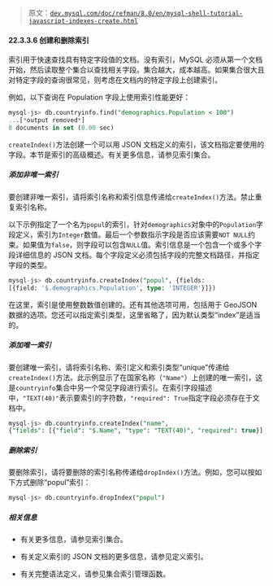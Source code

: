 > 原文：[`dev.mysql.com/doc/refman/8.0/en/mysql-shell-tutorial-javascript-indexes-create.html`](https://dev.mysql.com/doc/refman/8.0/en/mysql-shell-tutorial-javascript-indexes-create.html)

#### 22.3.3.6 创建和删除索引

索引用于快速查找具有特定字段值的文档。没有索引，MySQL 必须从第一个文档开始，然后读取整个集合以查找相关字段。集合越大，成本越高。如果集合很大且对特定字段的查询很常见，则考虑在文档内的特定字段上创建索引。

例如，以下查询在 Population 字段上使用索引性能更好：

```sql
mysql-js> db.countryinfo.find("demographics.Population < 100")
...[*output removed*]
8 documents in set (0.00 sec)
```

`createIndex()`方法创建一个可以用 JSON 文档定义的索引，该文档指定要使用的字段。本节是索引的高级概述。有关更多信息，请参见索引集合。

##### 添加非唯一索引

要创建非唯一索引，请将索引名称和索引信息传递给`createIndex()`方法。禁止重复索引名称。

以下示例指定了一个名为`popul`的索引，针对`demographics`对象中的`Population`字段定义，索引为`Integer`数值。最后一个参数指示字段是否应该需要`NOT NULL`约束。如果值为`false`，则字段可以包含`NULL`值。索引信息是一个包含一个或多个字段详细信息的 JSON 文档。每个字段定义必须包括字段的完整文档路径，并指定字段的类型。

```sql
mysql-js> db.countryinfo.createIndex("popul", {fields:
[{field: '$.demographics.Population', type: 'INTEGER'}]})
```

在这里，索引是使用整数数值创建的。还有其他选项可用，包括用于 GeoJSON 数据的选项。您还可以指定索引类型，这里省略了，因为默认类型“index”是适当的。

##### 添加唯一索引

要创建唯一索引，请将索引名称、索引定义和索引类型“unique”传递给`createIndex()`方法。此示例显示了在国家名称（`"Name"`）上创建的唯一索引，这是`countryinfo`集合中另一个常见字段进行索引。在索引字段描述中，`"TEXT(40)"`表示要索引的字符数，`"required": True`指定字段必须存在于文档中。

```sql
mysql-js> db.countryinfo.createIndex("name",
{"fields": [{"field": "$.Name", "type": "TEXT(40)", "required": true}], "unique": true})
```

##### 删除索引

要删除索引，请将要删除的索引名称传递给`dropIndex()`方法。例如，您可以按如下方式删除“popul”索引：

```sql
mysql-js> db.countryinfo.dropIndex("popul")
```

##### 相关信息

+   有关更多信息，请参见索引集合。

+   有关定义索引的 JSON 文档的更多信息，请参见定义索引。

+   有关完整语法定义，请参见集合索引管理函数。
